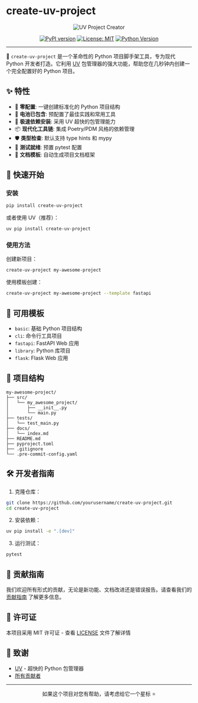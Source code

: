# create-uv-project

<div align="center">

![UV Project Creator](https://raw.githubusercontent.com/yourusername/create-uv-project/main/assets/logo.png)

[![PyPI version](https://badge.fury.io/py/create-uv-project.svg)](https://badge.fury.io/py/create-uv-project)
[![License: MIT](https://img.shields.io/badge/License-MIT-yellow.svg)](https://opensource.org/licenses/MIT)
[![Python Version](https://img.shields.io/pypi/pyversions/create-uv-project)](https://pypi.org/project/create-uv-project/)

</div>

---

🚀 `create-uv-project` 是一个革命性的 Python 项目脚手架工具，专为现代 Python 开发者打造。它利用 [UV](https://github.com/astral-sh/uv) 包管理器的强大功能，帮助您在几秒钟内创建一个完全配置好的 Python 项目。

## ✨ 特性

- 🎯 **零配置**: 一键创建标准化的 Python 项目结构
- 🔋 **电池已包含**: 预配置了最佳实践和常用工具
- 🚄 **极速依赖安装**: 采用 UV 超快的包管理能力
- 📦 **现代化工具链**: 集成 Poetry/PDM 风格的依赖管理
- 🛡️ **类型检查**: 默认支持 type hints 和 mypy
- 🧪 **测试就绪**: 预置 pytest 配置
- 📝 **文档模板**: 自动生成项目文档框架

## 🚀 快速开始

### 安装

```bash
pip install create-uv-project
```

或者使用 UV（推荐）：

```bash
uv pip install create-uv-project
```

### 使用方法

创建新项目：

```bash
create-uv-project my-awesome-project
```

使用模板创建：

```bash
create-uv-project my-awesome-project --template fastapi
```

## 📖 可用模板

- `basic`: 基础 Python 项目结构
- `cli`: 命令行工具项目
- `fastapi`: FastAPI Web 应用
- `library`: Python 库项目
- `flask`: Flask Web 应用

## 🎨 项目结构

```
my-awesome-project/
├── src/
│   └── my_awesome_project/
│       ├── __init__.py
│       └── main.py
├── tests/
│   └── test_main.py
├── docs/
│   └── index.md
├── README.md
├── pyproject.toml
├── .gitignore
└── .pre-commit-config.yaml
```

## 🛠️ 开发者指南

1. 克隆仓库：
```bash
git clone https://github.com/yourusername/create-uv-project.git
cd create-uv-project
```

2. 安装依赖：
```bash
uv pip install -e ".[dev]"
```

3. 运行测试：
```bash
pytest
```

## 🤝 贡献指南

我们欢迎所有形式的贡献，无论是新功能、文档改进还是错误报告。请查看我们的 [贡献指南](CONTRIBUTING.md) 了解更多信息。

## 📜 许可证

本项目采用 MIT 许可证 - 查看 [LICENSE](LICENSE) 文件了解详情

## 🌟 致谢

- [UV](https://github.com/astral-sh/uv) - 超快的 Python 包管理器
- [所有贡献者](https://github.com/yourusername/create-uv-project/graphs/contributors)

---

<div align="center">
如果这个项目对您有帮助，请考虑给它一个星标 ⭐️
</div>

